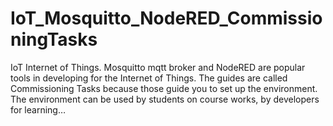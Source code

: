 # IoT_Mosquitto_NodeRED_CommissioningTasks
IoT Internet of Things. Mosquitto mqtt broker and NodeRED are popular tools in developing for the Internet of Things.  The guides are called Commissioning Tasks because those guide you to set up the environment. The environment can be used by students on course works, by developers for learning… 
